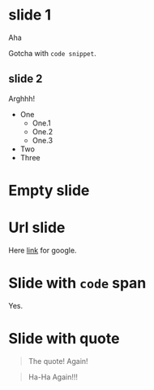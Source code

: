 # slide 1

Aha
<!-- comment -->

Gotcha with `code snippet`.
  <!-- Another comment -->

## slide 2

Arghhh!

* One
  - One.1
  - One.2
  - One.3
* Two
* Three

# Empty slide

# Url slide

Here [link](http://www.google.com) for google.

# Slide with `code` span

Yes.

# Slide with quote

> The quote!
> Again!

> Ha-Ha
> Again!!!
